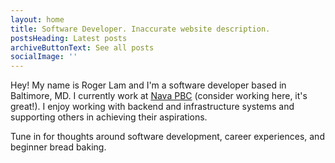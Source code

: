 ```yaml
---
layout: home
title: Software Developer. Inaccurate website description.
postsHeading: Latest posts
archiveButtonText: See all posts
socialImage: ''
---
```


Hey! My name is Roger Lam and I'm a software developer based in Baltimore, MD. I currently work at [Nava PBC](https://www.navapbc.com/careers/) (consider working here, it's great!). I enjoy working with backend and infrastructure systems and supporting others in achieving their aspirations.

Tune in for thoughts around software development, career experiences, and beginner bread baking.
